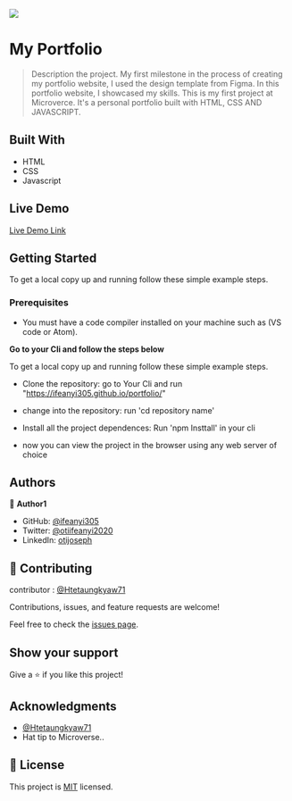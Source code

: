 ![](https://img.shields.io/badge/Microverse-blueviolet)

# My Portfolio

> Description the project.
My first milestone in the process of creating my portfolio website, I used the design template from Figma. In this portfolio website, I showcased my skills. This is my first project at Microverce. It's a personal portfolio built with HTML, CSS AND JAVASCRIPT.

## Built With
- HTML
- CSS
- Javascript

## Live Demo

[Live Demo Link](https://ifeanyi305.github.io/portfolio/)


## Getting Started


To get a local copy up and running follow these simple example steps.

### Prerequisites

- You must have a code compiler installed on your machine such as (VS code or Atom).

**Go to your Cli and follow the steps below**

To get a local copy up and running follow these simple example steps.

- Clone the repository: go to Your Cli and run "https://ifeanyi305.github.io/portfolio/"

- change into the repository:  run 'cd repository name'

- Install all the project dependences: Run 'npm Insttall' in your cli

- now you can view the project in the browser using any web server of choice

## Authors

👤 **Author1**

- GitHub: [@ifeanyi305](https://github.com/ifeanyi305)
- Twitter: [@otiifeanyi2020](https://twitter.com/ifeanyioti)
- LinkedIn: [otijoseph]([https://linkedin.com/in/ifeanyioti](https://www.linkedin.com/mwlite/in/oti-joseph-56992723b))


## 🤝 Contributing

contributor : [@Htetaungkyaw71](https://github.com/Htetaungkyaw71)

Contributions, issues, and feature requests are welcome!

Feel free to check the [issues page](../../issues/).

## Show your support

Give a ⭐️ if you like this project!

## Acknowledgments

- [@Htetaungkyaw71](https://github.com/Htetaungkyaw71)
- Hat tip to Microverse..

## 📝 License

This project is [MIT](./LICENSE) licensed.

